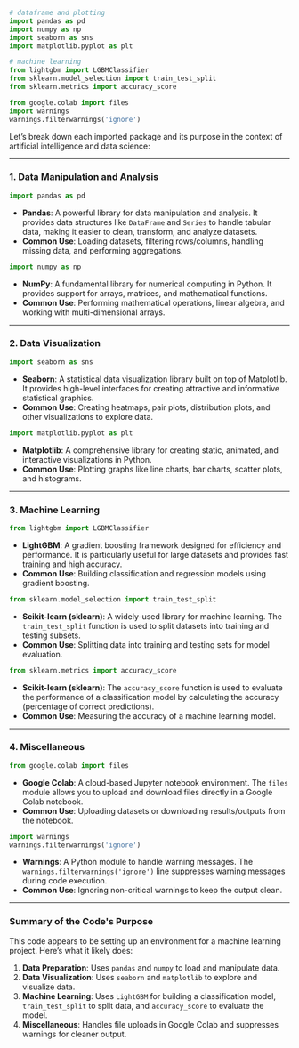 ```python
# dataframe and plotting
import pandas as pd
import numpy as np
import seaborn as sns
import matplotlib.pyplot as plt

# machine learning
from lightgbm import LGBMClassifier
from sklearn.model_selection import train_test_split
from sklearn.metrics import accuracy_score

from google.colab import files
import warnings
warnings.filterwarnings('ignore')
```
Let’s break down each imported package and its purpose in the context of artificial intelligence and data science:

---

### **1. Data Manipulation and Analysis**
```python
import pandas as pd
```
- **Pandas**: A powerful library for data manipulation and analysis. It provides data structures like `DataFrame` and `Series` to handle tabular data, making it easier to clean, transform, and analyze datasets.
- **Common Use**: Loading datasets, filtering rows/columns, handling missing data, and performing aggregations.

```python
import numpy as np
```
- **NumPy**: A fundamental library for numerical computing in Python. It provides support for arrays, matrices, and mathematical functions.
- **Common Use**: Performing mathematical operations, linear algebra, and working with multi-dimensional arrays.

---

### **2. Data Visualization**
```python
import seaborn as sns
```
- **Seaborn**: A statistical data visualization library built on top of Matplotlib. It provides high-level interfaces for creating attractive and informative statistical graphics.
- **Common Use**: Creating heatmaps, pair plots, distribution plots, and other visualizations to explore data.

```python
import matplotlib.pyplot as plt
```
- **Matplotlib**: A comprehensive library for creating static, animated, and interactive visualizations in Python.
- **Common Use**: Plotting graphs like line charts, bar charts, scatter plots, and histograms.

---

### **3. Machine Learning**
```python
from lightgbm import LGBMClassifier
```
- **LightGBM**: A gradient boosting framework designed for efficiency and performance. It is particularly useful for large datasets and provides fast training and high accuracy.
- **Common Use**: Building classification and regression models using gradient boosting.

```python
from sklearn.model_selection import train_test_split
```
- **Scikit-learn (sklearn)**: A widely-used library for machine learning. The `train_test_split` function is used to split datasets into training and testing subsets.
- **Common Use**: Splitting data into training and testing sets for model evaluation.

```python
from sklearn.metrics import accuracy_score
```
- **Scikit-learn (sklearn)**: The `accuracy_score` function is used to evaluate the performance of a classification model by calculating the accuracy (percentage of correct predictions).
- **Common Use**: Measuring the accuracy of a machine learning model.

---

### **4. Miscellaneous**
```python
from google.colab import files
```
- **Google Colab**: A cloud-based Jupyter notebook environment. The `files` module allows you to upload and download files directly in a Google Colab notebook.
- **Common Use**: Uploading datasets or downloading results/outputs from the notebook.

```python
import warnings
warnings.filterwarnings('ignore')
```
- **Warnings**: A Python module to handle warning messages. The `warnings.filterwarnings('ignore')` line suppresses warning messages during code execution.
- **Common Use**: Ignoring non-critical warnings to keep the output clean.

---

### **Summary of the Code's Purpose**
This code appears to be setting up an environment for a machine learning project. Here’s what it likely does:
1. **Data Preparation**: Uses `pandas` and `numpy` to load and manipulate data.
2. **Data Visualization**: Uses `seaborn` and `matplotlib` to explore and visualize data.
3. **Machine Learning**: Uses `LightGBM` for building a classification model, `train_test_split` to split data, and `accuracy_score` to evaluate the model.
4. **Miscellaneous**: Handles file uploads in Google Colab and suppresses warnings for cleaner output.
